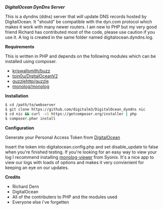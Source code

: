 ***DigitalOcean DynDns Server***

This is a dyndns (ddns) server that will update DNS records hosted by DigitalOcean.  It "should" be compatible with the dyn.com protocol which makes it work with many newer routers.  I am new to PHP but my very good friend Richard has contributed most of the code, please use caution if you use it.  A log is created in the same folder named digitalocean.dyndns.log.  

**Requirements**

This is written in PHP and depends on the following modules which can be installed using composer.    

* [kriswallsmith/buzz](https://github.com/kriswallsmith/Buzz)    
* [toin0u/DigitalOceanV2](https://github.com/toin0u/DigitalOceanV2)    
* [guzzlehttp/guzzle](https://github.com/guzzle/guzzle)    
* [monolog/monolog](https://github.com/Seldaek/monolog)    

 **Installation**
 
```bash
$ cd /path/to/webserver
$ git clone https://github.com/digitalm3/DigitalOcean_dyndns nic
$ cd nic && curl -sS https://getcomposer.org/installer | php
$ composer.phar install
```
**Configuration**

Generate your Personal Access Token from [DigitalOcean](https://cloud.digitalocean.com/settings/applications)
    
Insert the token into digitalocean.config.php and set disable_update to false when you're finished testing.  If you're looking for an easy way to view your log I recommend installing [monolog-viewer](https://github.com/Syonix/monolog-viewer) from Syonix.  It's a nice app to view our logs with loads of options and makes it very convienient for keeping an eye on our updates.

**Credits**    

* Richard Dern    
* DigitalOcean    
* All of the contributers to PHP and the modules used   
* Everyone else i've forgetten
